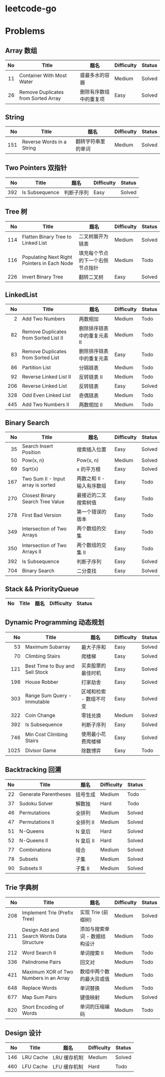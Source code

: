 # leetcode-go

# Problems

## Array 数组
|   No | Title                               | 题名                   | Difficulty | Status |
| ---: | ----------------------------------- | ---------------------- | ---------- | ------ |
|   11 | Container With Most Water           | 盛最多水的容器         | Medium     | Solved |
|   26 | Remove Duplicates from Sorted Array | 删除有序数组中的重复项 | Easy       | Solved |

## String
|   No | Title                     | 题名               | Difficulty | Status |
| ---: | ------------------------- | ------------------ | ---------- | ------ |
|  151 | Reverse Words in a String | 翻转字符串里的单词 | Medium     | Solved |

## Two Pointers 双指针
|   No | Title          | 题名       | Difficulty | Status |
| ---: | -------------- | ---------- | ---------- | ------ |
|  392 | Is Subsequence | 判断子序列 | Easy       | Solved |

## Tree 树
|   No | Title                                       | 题名                             | Difficulty | Status |
| ---: | ------------------------------------------- | -------------------------------- | ---------- | ------ |
|  114 | Flatten Binary Tree to Linked List          | 二叉树展开为链表                 | Medium     | Solved |
|  116 | Populating Next Right Pointers in Each Node | 填充每个节点的下一个右侧节点指针 | Medium     | Todo   |
|  226 | Invert Binary Tree                          | 翻转二叉树                       | Easy       | Solved |

## LinkedList
|   No | Title                                 | 题名                        | Difficulty | Status |
| ---: | ------------------------------------- | --------------------------- | ---------- | ------ |
|    2 | Add Two Numbers                       | 两数相加                    | Medium     | Todo   |
|   82 | Remove Duplicates from Sorted List II | 删除排序链表中的重复元素 II | Medium     | Todo   |
|   83 | Remove Duplicates from Sorted List    | 删除排序链表中的重复元素    | Easy       | Todo   |
|   86 | Partition List                        | 分隔链表                    | Medium     | Todo   |
|   92 | Reverse Linked List II                | 反转链表 II                 | Medium     | Todo   |
|  206 | Reverse Linked List                   | 反转链表                    | Easy       | Solved |
|  328 | Odd Even Linked List                  | 奇偶链表                    | Medium     | Todo   |
|  445 | Add Two Numbers II                    | 两数相加 II                 | Medium     | Todo   |

## Binary Search
|   No | Title                              | 题名                       | Difficulty | Status |
| ---: | ---------------------------------- | -------------------------- | ---------- | ------ |
|   35 | Search Insert Position             | 搜索插入位置               | Easy       | Solved |
|   50 | Pow(x, n)                          | Pow(x, n)                  | Medium     | Solved |
|   69 | Sqrt(x)                            | x 的平方根                 | Easy       | Solved |
|  167 | Two Sum II - Input array is sorted | 两数之和 II - 输入有序数组 | Easy       | Todo   |
|  270 | Closest Binary Search Tree Value   | 最接近的二叉搜索树值       | Easy       | Todo   |
|  278 | First Bad Version                  | 第一个错误的版本           | Easy       | Todo   |
|  349 | Intersection of Two Arrays         | 两个数组的交集             | Easy       | Todo   |
|  350 | Intersection of Two Arrays II      | 两个数组的交集 II          | Easy       | Todo   |
|  392 | Is Subsequence                     | 判断子序列                 | Easy       | Solved |
|  704 | Binary Search                      | 二分查找                   | Easy       | Solved |

## Stack && PriorityQueue
|   No | Title | 题名 | Difficulty | Status |
| ---: | ----- | ---- | ---------- | ------ |

## Dynamic Programming 动态规划
|   No | Title                           | 题名                    | Difficulty | Status |
| ---: | ------------------------------- | ----------------------- | ---------- | ------ |
|   53 | Maximum Subarray                | 最大子序和              | Easy       | Solved |
|   70 | Climbing Stairs                 | 爬楼梯                  | Easy       | Solved |
|  121 | Best Time to Buy and Sell Stock | 买卖股票的最佳时机      | Easy       | Solved |
|  198 | House Robber                    | 打家劫舍                | Easy       | Solved |
|  303 | Range Sum Query - Immutable     | 区域和检索 - 数组不可变 | Easy       | Solved |
|  322 | Coin Change                     | 零钱兑换                | Medium     | Solved |
|  392 | Is Subsequence                  | 判断子序列              | Easy       | Solved |
|  746 | Min Cost Climbing Stairs        | 使用最小花费爬楼梯      | Easy       | Solved |
| 1025 | Divisor Game                    | 除数博弈                | Easy       | Todo   |

## Backtracking 回溯
|   No | Title                | 题名      | Difficulty | Status |
| ---: | -------------------- | --------- | ---------- | ------ |
|   22 | Generate Parentheses | 括号生成  | Medium     | Todo   |
|   37 | Sudoku Solver        | 解数独    | Hard       | Todo   |
|   46 | Permutations         | 全排列    | Medium     | Solved |
|   47 | Permutations II      | 全排列 II | Medium     | Solved |
|   51 | N-Queens             | N 皇后    | Hard       | Solved |
|   52 | N-Queens II          | N 皇后 II | Hard       | Solved |
|   77 | Combinations         | 组合      | Medium     | Solved |
|   78 | Subsets              | 子集      | Medium     | Solved |
|   90 | Subsets II           | 子集 II   | Medium     | Solved |


## Trie 字典树
|   No | Title                                      | 题名                          | Difficulty | Status |
| ---: | ------------------------------------------ | ----------------------------- | ---------- | ------ |
|  208 | Implement Trie (Prefix Tree)               | 实现 Trie (前缀树)            | Medium     | Solved |
|  211 | Design Add and Search Words Data Structure | 添加与搜索单词 - 数据结构设计 | Medium     | Todo   |
|  212 | Word Search II                             | 单词搜索 II                   | Medium     | Todo   |
|  336 | Palindrome Pairs                           | 回文对                        | Medium     | Todo   |
|  421 | Maximum XOR of Two Numbers in an Array     | 数组中两个数的最大异或值      | Medium     | Todo   |
|  648 | Replace Words                              | 单词替换                      | Medium     | Todo   |
|  677 | Map Sum Pairs                              | 键值映射                      | Medium     | Solved |
|  820 | Short Encoding of Words                    | 单词的压缩编码                | Medium     | Todo   |


## Design 设计
|   No | Title     | 题名         | Difficulty | Status |
| ---: | --------- | ------------ | ---------- | ------ |
|  146 | LRU Cache | LRU 缓存机制 | Medium     | Solved |
|  460 | LFU Cache | LFU 缓存机制 | Hard       | Todo   |